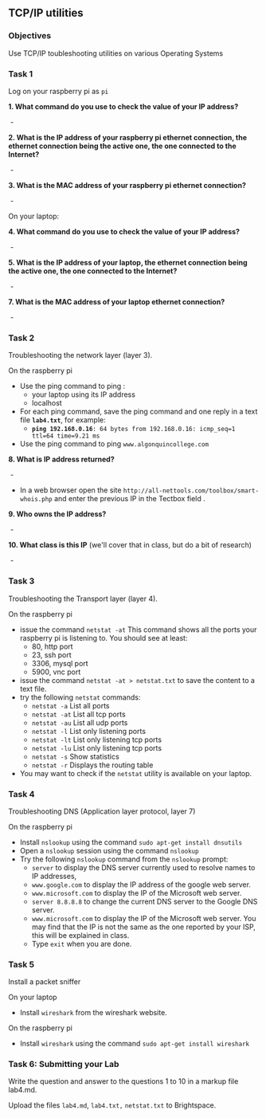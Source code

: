 ## TCP/IP utilities

### Objectives

Use TCP/IP toubleshooting utilities on various Operating Systems

### Task 1

Log on your raspberry pi as `pi`

**1. What command do you use to check the value of your IP address?**

​	-

**2. What is the IP address of your raspberry pi ethernet connection, the ethernet connection being the active one, the one connected to the Internet?**

​	-

**3. What is the MAC address of your raspberry pi ethernet connection?**

​	-

On your laptop:

**4. What command do you use to check the value of your IP address?**

​	-

**5. What is the IP address of your laptop, the ethernet connection being the active one, the one connected to the Internet?**

​	-

**7. What is the MAC address of your laptop ethernet connection?**

​	-

### Task 2

Troubleshooting the network layer (layer 3).

On the raspberry pi

- Use the ping command to ping :
  - your laptop using its IP address
  - localhost
- For each ping command, save the ping command and one reply in a text file **`lab4.txt`**, for example:
  - **`ping 192.168.0.16`**`: 64 bytes from 192.168.0.16: icmp_seq=1 ttl=64 time=9.21 ms`
- Use the ping command to ping `www.algonquincollege.com`

**8. What is IP address returned?**

​	-

- In a web browser open the site `http://all-nettools.com/toolbox/smart-whois.php` and enter the previous IP in the Tectbox field .

**9. Who owns the IP address?**

​	-

**10. What class is this IP** (we'll cover that in class, but do a bit of research)

​	-

### Task 3

Troubleshooting the Transport layer (layer 4).

On the raspberry pi

- issue the command `netstat -at` This command shows all the ports your raspberry pi is listening to. You should see at least:
  - 80, http port
  - 23, ssh port
  - 3306, mysql port
  - 5900, vnc port
- issue the command `netstat -at > netstat.txt` to save the content to a text file.
- try the following `netstat` commands:
  - `netstat -a` List all ports
  - `netstat -at` List all tcp ports
  - `netstat -au` List all udp ports
  - `netstat -l` List only listening ports
  - `netstat -lt` List only listening tcp ports
  - `netstat -lu` List only listening tcp ports
  - `netstat -s` Show statistics
  - `netstat -r` Displays the routing table
- You may want to check if the `netstat` utility is available on your laptop.

### Task 4

Troubleshooting DNS (Application layer protocol, layer 7)

On the raspberry pi

- Install `nslookup` using the command `sudo apt-get install dnsutils`
- Open a `nslookup` session using the command `nslookup`
- Try the following `nslookup` command from the `nslookup` prompt:
  - `server` to display the DNS server currently used to resolve names to IP addresses,
  - `www.google.com` to display the IP address of the google web server.
  - `www.microsoft.com` to display the IP of the Microsoft web server.
  - `server 8.8.8.8` to change the current DNS server to the Google DNS server.
  - `www.microsoft.com` to display the IP of the Microsoft web server. You may find that the IP is not the same as the one reported by your ISP, this will be explained in class.
  - Type `exit` when you are done.

### Task 5

Install a packet sniffer

On your laptop

- Install `wireshark` from the wireshark website.

On the raspberry pi

- Install `wireshark` using the command `sudo apt-get install wireshark`



### Task 6: Submitting your Lab

Write the question and answer to the questions 1 to 10 in a markup file lab4.md.

Upload the files `lab4.md`, `lab4.txt,` `netstat.txt` to Brightspace. 
